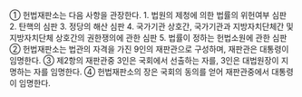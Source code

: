 ① 헌법재판소는 다음 사항을 관장한다.
	1. 법원의 제청에 의한 법률의 위헌여부 심판
	2. 탄핵의 심판
	3. 정당의 해산 심판
	4. 국가기관 상호간, 국가기관과 지방자치단체간 및 지방자치단체 상호간의 권한쟁의에 관한 심판
	5. 법률이 정하는 헌법소원에 관한 심판
② 헌법재판소는 법관의 자격을 가진 9인의 재판관으로 구성하며, 재판관은 대통령이 임명한다.
③ 제2항의 재판관중 3인은 국회에서 선출하는 자를, 3인은 대법원장이 지명하는 자를 임명한다.
④ 헌법재판소의 장은 국회의 동의를 얻어 재판관중에서 대통령이 임명한다.
